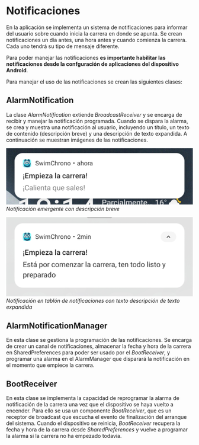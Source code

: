 # Notificaciones

En la aplicación se implementa un sistema de notificaciones para informar del usuario sobre cuando inicia la carrera en donde se apunta. Se crean notificaciones un día antes, una hora antes y cuando comienza la carrera. Cada uno tendrá su tipo de mensaje diferente.

Para poder manejar las notificaciones **es importante habilitar las notificaciones desde la confguración de aplicaciones del dispositivo Android**.

Para manejar el uso de las notificaciones se crean las siguientes clases:

## AlarmNotification

La clase *AlarmNotification* extiende *BroadcastReceiver* y se encarga de recibir y manejar la notificación programada. Cuando se dispara la alarma, se crea y muestra una notificación al usuario, incluyendo un título, un texto de contenido (descripción breve) y una descripción de texto expandida. A continuación se muestran imágenes de las notificaciones.

![Diagrama de flujo de AlarmNotification](../images/notifications/NotificacionEmergente.jpg)
*Notificación emergente con descripción breve*

![Ejemplo de notificación](../images/notifications/TablonTextoExpandido.jpg)
*Notificación en tablón de notificaciones con texto descripción de texto expandida*

## AlarmNotificationManager

En esta clase se gestiona la programación de las notificaciones. Se encarga de crear un canal de notificaciones, almacenar la fecha y hora de la carrera en SharedPreferences para poder ser usado por el *BootReceiver*, y programar una alarma en el AlarmManager que disparará la notificación en el momento que empiece la carrera.

## BootReceiver

En esta clase se implementa la capacidad de reprogramar la alarma de notificación de la carrera una vez que el dispositivo se haya vuelto a encender. Para ello se usa un componente *BootReceiver*, que es un receptor de broadcast que escucha el evento de finalización del arranque del sistema. Cuando el dispositivo se reinicia, *BootReceiver* recupera la fecha y hora de la carrera desde *SharedPreferences* y vuelve a programar la alarma si la carrera no ha empezado todavía.
